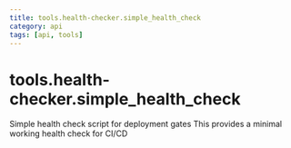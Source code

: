 ```yaml
---
title: tools.health-checker.simple_health_check
category: api
tags: [api, tools]
---
```


# tools.health-checker.simple_health_check

Simple health check script for deployment gates
This provides a minimal working health check for CI/CD

